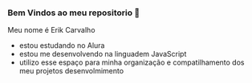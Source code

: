 ### Bem Vindos ao meu repositorio 🖤

Meu nome é Erik Carvalho

- estou estudando no Alura
- estou me desenvolvendo na linguadem JavaScript
- utilizo esse espaço para minha organização e compatilhamento dos meu projetos desenvolmimento

